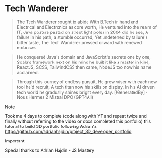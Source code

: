 # Tech Wanderer
>The Tech Wanderer sought to abide With B.Tech in hand and Electrical and Electronics as core worth, 
>He ventured into the realm of IT, Java posters pasted on street light poles in 2004 did he see, 
>A failure in his path, a stumble occurred, Yet undeterred by failure's bitter taste, 
>The Tech Wanderer pressed onward with renewed embrace.

>He conquered Java's domain and JavaScript's secrets one by one, 
>Scala's framework next on his mind he built it like a master in kind, 
>ReactJS, SCSS, TailwindCSS then came, NodeJS too now his name acclaimed.

>Through this journey of endless pursuit,
>He grew wiser with each new tool he'd recruit,
>A tech titan now his skills on display,
>In his AI driven tech world he gradually shines bright every day.
> [!GeneratedBy] - Nous Hermes 2 Mistral DPO (GPT4All)

> [!NOTE]
> Took me 4 days to complete (code along with YT and repeat twice and finally without referring to the video or docs completed this portfolio) this tutorial to build 3D portfolio following Adrian's https://github.com/adrianhajdin/project_3D_developer_portfolio

> [!IMPORTANT]
> Special thanks to Adrian Hajdin - JS Mastery
